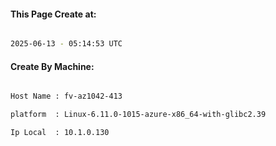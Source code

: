 
   
#### This Page Create at:

```bash

2025-06-13 - 05:14:53 UTC

```

#### Create By Machine:

```bash

Host Name : fv-az1042-413

platform  : Linux-6.11.0-1015-azure-x86_64-with-glibc2.39

Ip Local  : 10.1.0.130

```

